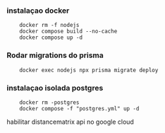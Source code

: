 ### instalaçao docker

```
    docker rm -f nodejs
    docker compose build --no-cache
    docker compose up -d 
```

### Rodar migrations do prisma

```
    docker exec nodejs npx prisma migrate deploy
```
### instalaçao isolada postgres

```
    docker rm -postgres
    docker compose -f "postgres.yml" up -d 
```

habilitar distancematrix api no google cloud
